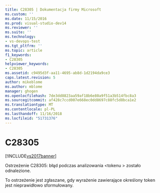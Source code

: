 ```yaml
---
title: C28305 | Dokumentacja firmy Microsoft
ms.custom: ''
ms.date: 11/15/2016
ms.prod: visual-studio-dev14
ms.reviewer: ''
ms.suite: ''
ms.technology:
- vs-devops-test
ms.tgt_pltfrm: ''
ms.topic: article
f1_keywords:
- C28305
helpviewer_keywords:
- C28305
ms.assetid: c9495d3f-aa11-4695-ab8d-1d2194da9ce3
caps.latest.revision: 5
author: mikeblome
ms.author: mblome
manager: ghogen
ms.openlocfilehash: 7de3dd8823aa59af18b6e80a9f51a3b514fbc8a3
ms.sourcegitcommit: af428c7ccd007e668ec0dd8697c88fc5d8bca1e2
ms.translationtype: MT
ms.contentlocale: pl-PL
ms.lasthandoff: 11/16/2018
ms.locfileid: "51731376"
---
```

# <a name="c28305"></a>C28305
[!INCLUDE[vs2017banner](../includes/vs2017banner.md)]

Ostrzeżenie C28305: błąd podczas analizowania \<tokenu > zostało odnalezione.  
  
 To ostrzeżenie jest zgłaszane, gdy wyrażenie zawierające określony token jest nieprawidłowo sformułowany.



